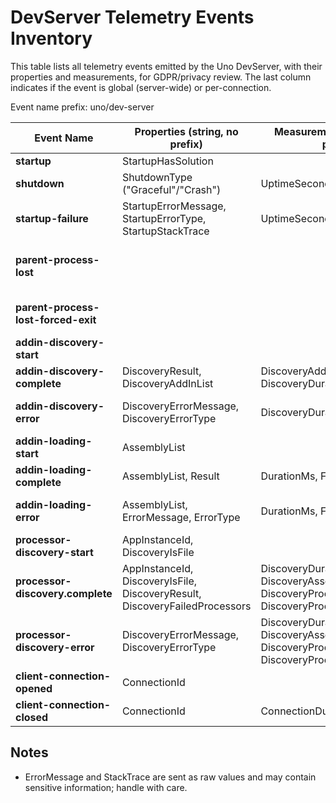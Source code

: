 # DevServer Telemetry Events Inventory

This table lists all telemetry events emitted by the Uno DevServer, with their properties and measurements, for GDPR/privacy review. The last column indicates if the event is global (server-wide) or per-connection.

Event name prefix: uno/dev-server

| Event Name                          | Properties (string, no prefix)                                                                              | Measurements (double, with prefixes)                                                                                      | Sensitive / Notes                                                                   | Scope          |
|-------------------------------------|-------------------------------------------------------------------------------------------------------------|---------------------------------------------------------------------------------------------------------------------------|-------------------------------------------------------------------------------------|----------------|
| **startup**                         | StartupHasSolution                                                                                          |                                                                                                                           |                                                                                     | Global         |
| **shutdown**                        | ShutdownType ("Graceful"/"Crash")                                                                           | UptimeSeconds                                                                                                             |                                                                                     | Global         |
| **startup-failure**                 | StartupErrorMessage, StartupErrorType, StartupStackTrace                                                    | UptimeSeconds                                                                                                             | ErrorMessage/StackTrace may be sensitive (not anonymized)                           | Global         |
| **parent-process-lost**             |                                                                                                             |                                                                                                                           | Emitted when parent process is lost, graceful shutdown is attempted. No properties. | Global         |
| **parent-process-lost-forced-exit** |                                                                                                             |                                                                                                                           | Emitted if forced exit after graceful shutdown timeout. No properties.              | Global         |
| **addin-discovery-start**                 |                                                                                                             |                                                                                                                           |                                                                                     | Global         |
| **addin-discovery-complete**              | DiscoveryResult, DiscoveryAddInList                                                                         | DiscoveryAddInCount, DiscoveryDurationMs                                                                                  | AddInList: filenames only                                                           | Global         |
| **addin-discovery-error**                 | DiscoveryErrorMessage, DiscoveryErrorType                                                                   | DiscoveryDurationMs                                                                                                       | ErrorMessage may be sensitive (not anonymized)                                      | Global         |
| **addin-loading-start**                   | AssemblyList                                                                                                |                                                                                                                           | AssemblyList: filenames only                                                        | Global         |
| **addin-loading-complete**                | AssemblyList, Result                                                                                        | DurationMs, FailedAssemblies                                                                                              |                                                                                     | Global         |
| **addin-loading-error**                   | AssemblyList, ErrorMessage, ErrorType                                                                       | DurationMs, FailedAssemblies                                                                                              | ErrorMessage may be sensitive (not anonymized)                                      | Global         |
| **processor-discovery-start**                 | AppInstanceId, DiscoveryIsFile                                                                              |                                                                                                                           |                                                                                     | Per-connection |
| **processor-discovery.complete**              | AppInstanceId, DiscoveryIsFile, DiscoveryResult, DiscoveryFailedProcessors                                  | DiscoveryDurationMs, DiscoveryAssembliesProcessed, DiscoveryProcessorsLoadedCount, DiscoveryProcessorsFailedCount         | FailedProcessors: comma-separated type names                                        | Per-connection |
| **processor-discovery-error**                 | DiscoveryErrorMessage, DiscoveryErrorType                                                                   | DiscoveryDurationMs, DiscoveryAssembliesCount, DiscoveryProcessorsLoadedCount, DiscoveryProcessorsFailedCount             | ErrorMessage may be sensitive (not anonymized)                                      | Per-connection |
| **client-connection-opened**               | ConnectionId                                                                                                |                                                                                                                           | Metadata fields are anonymized                                                      | Per-connection |
| **client-connection-closed**               | ConnectionId                                                                                                | ConnectionDurationSeconds                                                                                                 |                                                                                     | Per-connection |

## Notes
- ErrorMessage and StackTrace are sent as raw values and may contain sensitive information; handle with care.
